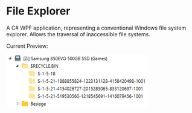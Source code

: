 # File Explorer
A C# WPF application, representing a conventional Windows file system explorer. Allows the traversal of inaccessible file systems.

Current Preview:

![File Explorer Current State](/Preview/File%20Explorer%20Current%20State.png)